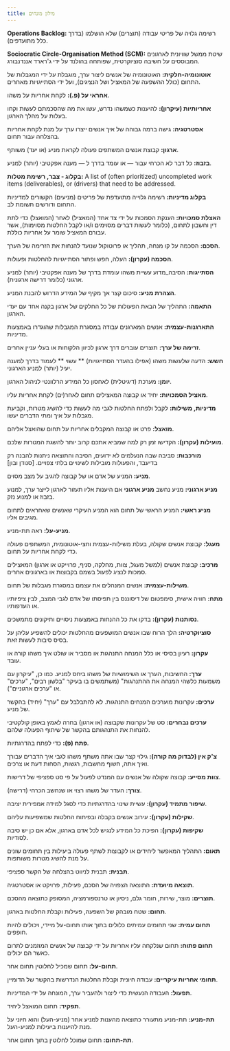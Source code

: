 ```yaml
---
title: מילון מונחים 
---
```


**Operations Backlog:** רשימה גלויה של פריטי עבודה (תוצרים) שלא הושלמו (בדרך כלל מתועדפים).

**Sociocratic Circle-Organisation Method (SCM):** שיטת ממשל שוויונית לארגונים המבוססים על חשיבה סוציוקרטית, שפותחה בהולנד על ידי ג'רארד אננדנבורג.

**אוטונומיה-חלקית:** האוטונומיה של אנשים ליצור ערך, מוגבלת על ידי המגבלות של התחום (כולל ההשפעה של המאציל ושל הנציגים), ועל ידי הסתייגויות מאחרים.

**אחראי על (פ.):** לקחת אחריות על משהו.

**אחריותיות (עיקרון):** להיענות כשמשהו נדרש, עשו את מה שהסכמתם לעשות וקחו בעלות על מהלך הארגון.

**אסטרטגיה:** גישה ברמה גבוהה של איך אנשים ייצרו ערך על מנת לקחת אחריות בהצלחה עבור תחום.

**ארגון:** קבוצת אנשים המשתפים פעולה לקראת מניע (או יעד) משותף.

**בזבוז:** כל דבר לא הכרחי עבור — או עומד בדרך ל — מענה אפקטיבי (יותר) למניע.

**בקלוג - צבר, רשימת מטלות:** A list of (often prioritized) uncompleted work items (deliverables), or (drivers) that need to be addressed.

**בקלוג מדיניות:** רשימה גלוייה מתועדפת של פריטים (מניעים) הקשורים למדיניות התחום ודורשים תשומת לב.

**האצלת סמכויות:** הענקת הסמכות על ידי צד אחד (המאציל) לאחר (המואצל) כדי לתת דין וחשבון לתחום, (כלומר לעשות דברים מסוימים ו/או לקבל החלטות מסוימות), אשר עבורם המאציל שומר על אחריות כוללת.

**הסכם:** הסכמה על קו מנחה, תהליך או פרוטוקול שנועד להנחות את הזרימה של הערך.

**הסכמה (עקרון):** העלה, חפש ופתור הסתייגויות להחלטות ופעולות.

**הסתייגות:** הסיבה_מדוע עשיית משהו עומדת בדרך של מענה אפקטיבי (יותר) למניע ארגוני (כלומר דרישה ארגונית).

**הצהרת מניע:** סיכום קצר אך מקיף של המידע הדרוש להבנת המניע.

**התאמה:** התהליך של הבאת הפעולות של כל החלקים של ארגון בקנה אחד עם יעדי הארגון.

**התארגנות-עצמית:** אנשים המארגנים עבודה במסגרת המגבלות שהוגדרו באמצעות מדיניות.

**זרימה של ערך:** תוצרים עוברים דרך ארגון לכיוון הלקוחות או בעלי עניין אחרים.

**חשש:** הדעה שלעשות משהו (אפילו בהעדר הסתייגויות) ** עשוי ** לעמוד בדרך למענה יעיל (יותר) למניע הארגוני.

**יומן:** מערכת (דיגיטלית) לאחסון כל המידע הרלוונטי לניהול הארגון.

**מאציל הסמכויות:** יחיד או קבוצה המאצילים תחום לאחר(ים) לקחת אחריות עליו.

**מדיניות, משילות:** לקבל ולפתח החלטות לגבי מה לעשות כדי להשיג מטרות, וקביעת מגבלות על איך ומתי הדברים יעשו.

**מואצל:** פרט או קבוצה המקבלים אחריות על תחום שהואצל אליהם.

**מועילות (עקרון):** הקדישו זמן רק למה שמביא אתכם קרוב יותר להשגת המטרות שלכם.

**מורכבות:** סביבה שבה הנעלמים לא ידועים, הסיבה והתוצאה ניתנות להבנה רק בדיעבד, והפעולות מובילות לשינויים בלתי צפויים. [סנודן ובון]

**מניע:** המניע של אדם או של קבוצה להגיב על מצב מסוים.

**מניע ארגוני:** מניע נחשב **מניע ארגוני** אם היענות אליו תעזור לארגון לייצר ערך, למנוע בזבוז או למנוע נזק.

**מניע ראשי:** המניע הראשי של תחום הוא המניע העיקרי שאנשים שאחראים לתחום מגיבים אליו.

**מניע-על:** ראה תת-מניע.

**מעגל:** קבוצת אנשים שקולה, בעלת משילות-עצמית וחצי-אוטונומית, המשתפים פעולה כדי לקחת אחריות על תחום.

**מרכיב:** קבוצת אנשים (למשל מעגל, צוות, מחלקה, סניף, פרוייקט או ארגון) המאצילים סמכות לנציג לפעול בשמם בקבוצות או בארגונים אחרים.

**משילות-עצמית:** אנשים המנהלים את עצמם במסגרת מגבלות של תחום.

**מתח:** חוויה אישית, סימפטום של דיסוננס בין תפיסתו של אדם לגבי המצב, לבין ציפיותיו או העדפותיו.

**נסותנות (עקרון):** בדקו את כל ההנחות באמצעות ניסויים ותיקונים מתמשכים.

**סוציוקרטיה:** הלך הרוח שבו אנשים המושפעים מהחלטות יכולים להשפיע עליהן על בסיס סיבות לעשות זאת.

**עקרון:** רעיון בסיסי או כלל המנחה התנהגות או מסביר או שולט איך משהו קורה או עובד.

**ערך:** החשיבות, הערך או השימושיות של משהו ביחס למניע. כמו כן, "עיקרון עם משמעות כלשהי המנחה את ההתנהגות" (משתמשים בו בעיקר "בלשון רבים", "ערכים" או "ערכים ארגוניים").

**ערכים:** עקרונות מוערכים המנחים התנהגות. לא להתבלבל עם "ערך" (יחיד) בהקשר של מניע.

**ערכים נבחרים:** סט של עקרונות שקבוצה (או ארגון) בחרה לאמץ באופן קולקטיבי להנחות את התנהגותם בהקשר של שיתוף הפעולה שלהם.

**פתח (פ):** כדי לפתח בהדרגתיות.

**צ'ק אין (לבדוק מה קורה):** גילוי קצר שבו אתה משתף משהו לגבי איך הדברים עבורך ואיך אתה, חשוף מחשבות, רגשות, הסחות דעת או צרכים.

**צוות מסייע:** קבוצה שקולה של אנשים עם המנדט לפעול על פי סט ספציפי של דרישות.

**צורך:** העדר של משהו רצוי או שנחשב הכרחי (דרישה).

**שיפור מתמיד (עקרון):** עשיית שינוי בהדרגתיות כדי לסגל למידה אמפירית יציבה.

**שקילות (עקרון):** עירוב אנשים בקבלה ובפיתוח החלטות שמשפיעות עליהם.

**שקיפות (עקרון):** הפיכת כל המידע לנגיש לכל אדם בארגון, אלא אם כן יש סיבה לסודיות.

**תאום:** התהליך המאפשר ליחידים או לקבוצות לשתף פעולה ביעילות בין תחומים שונים על מנת להשיג מטרות משותפות.

**תבנית:** תבנית לניווט בהצלחה של הקשר ספציפי.

**תוצאה מיועדת:** התוצאה הצפויה של הסכם, פעילות, פרויקט או אסטרטגיה.

**תוצרים:** מוצר, שירות, חומר גלם, ניסיון או טרנספורמציה, המסופק כתוצאה מהסכם.

**תחום:** שטח מובהק של השפעה, פעילות וקבלת החלטות בארגון.

**תחום עמית:** שני תחומים עמיתים כלולים בתוך אותו תחום-על מיידי, ויכולים להיות חופפים.

**תחום פתוח:** תחום שנלקחה עליו אחריות על ידי קבוצה של אנשים המוזמנים לתרום כאשר הם יכולים.

**תחום-על:** תחום שמכיל לחלוטין תחום אחר.

**תחומי אחריות עיקריים:** עבודה חיונית וקבלת החלטות הנדרשות בהקשר של הדומיין.

**תפעול:** העבודה הנעשית כדי ליצור ולהעביר ערך, המונחה על ידי המדיניות.

**תפקיד:** תחום המואצל ליחיד.

**תת-מניע:** תת-מניע מתעורר כתוצאה מהענות למניע אחר (מניע-העל) והוא חיוני על מנת להיענות ביעילות למניע-העל.

**תת-תחום:** תחום שמוכל לחלוטין בתוך תחום אחר.


